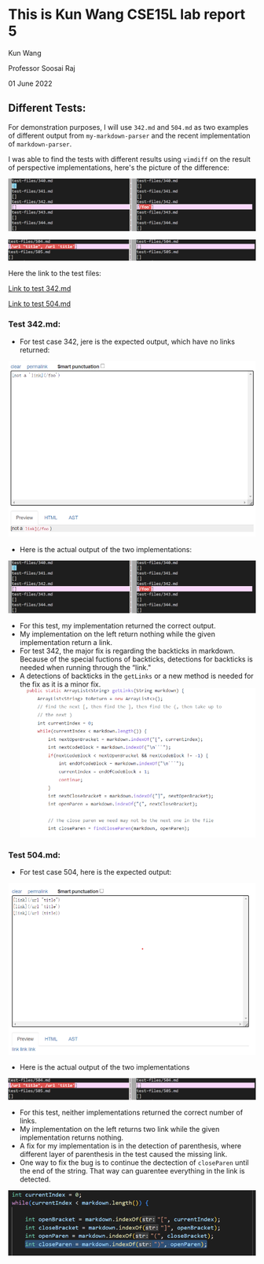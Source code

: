 # This is Kun Wang CSE15L lab report 5

Kun Wang

Professor Soosai Raj

01 June 2022

## Different Tests:
For demonstration purposes, I will use `342.md` and `504.md` as two examples of different output from `my-markdown-parser` and the recent implementation of `markdown-parser`.

I was able to find the tests with different results using `vimdiff` on the result of perspective implementations, here's the picture of the difference:

![342Test](/lab5content/test342.png)

![504Test](/lab5content/test504.png)

Here the link to the test files:

[Link to test 342.md](https://github.com/nidhidhamnani/markdown-parser/blob/main/test-files/342.md)

[Link to test 504.md](https://github.com/nidhidhamnani/markdown-parser/blob/main/test-files/504.md)

### Test 342.md:
- For test case 342, jere is the expected output, which have no links returned:

![342Preview](/lab5content/342Preview.png)

- Here is the actual output of the two implementations:

![342Test](/lab5content/test342.png)

- For this test, my implementation returned the correct output.
- My implementation on the left return nothing while the given implementation return a link.
- For test 342, the major fix is regarding the backticks in markdown. Because of the special fuctions of backticks, detections for backticks is needed when running through the “link." 
- A detections of backticks in the `getLinks` or a new method is needed for the fix as it is a minor fix. 
![getLinks](/lab5content/MDGetlink.png)



### Test 504.md:
- For test case 504, here is the expected output:

![504Preview](/lab5content/504Preview.png)

- Here is the actual output of the two implementations

![504Test](/lab5content/test504.png)

- For this test, neither implementations returned the correct number of links.
- My implementation on the left returns two link while the given implementation returns nothing.
- A fix for my implementation is in the detection of parenthesis, where different layer of parenthesis in the test caused the missing link. 
- One way to fix the bug is to continue the dectection of `closeParen` until the end of the string. That way can guarentee everything in the link is detected.

![MyFix](/lab5content/MyFix.png)



